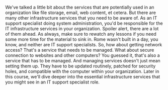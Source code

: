 We've talked a little bit about the services that are potentially used in an
organization like file storage, email, web content, et cetera. But there are
many other infrastructure services that you need to be aware of. As an IT
support specialist doing system administration, you'd be responsible for the IT
infrastructure services in your organization. Spoiler alert, there are a lot of
them ahead. As always, make sure to rewatch any lessons if you need some more
time for the material to sink in. Rome wasn't built in a day, you know, and
neither are IT support specialists. So, how about getting network access? That's
a service that needs to be managed. What about secure connection to websites and
other computers? You guessed it, that's also a service that has to be managed.
And managing services doesn't just mean setting them up. They have to be updated
routinely, patched for security holes, and compatible with the computer within
your organization. Later in this course, we'll dive deeper into the essential
infrastructure services that you might see in an IT support specialist role.